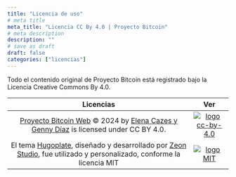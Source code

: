 ```yaml
---
title: "Licencia de uso"
# meta title
meta_title: "Licencia CC By 4.0 | Proyecto Bitcoin"
# meta description
description: ""
# save as draft
draft: false
categories: ["licencias"]
---
```


Todo el contenido original de Proyecto Bitcoin está registrado bajo la Licencia Creative Commons By 4.0.

|     Licencias     |   Ver   |
| :---------------: | :-----: |
| [Proyecto Bitcoin Web](https://proyectobitcoin-web.github.io/es/) © 2024 by [Elena Cazes y Genny Díaz](pages/authors) is licensed under CC BY 4.0. | [![logo cc-by-4.0](images/cc-by-4.png "VER licencia")](https://creativecommons.org/licenses/by/4.0/?ref=chooser-v1) |
| El tema [Hugoplate](https://github.com/zeon-studio/hugoplate), diseñado y desarrollado por [Zeon Studio](https://zeon.studio), fue utilizado y personalizado, conforme la licencia MIT | [![logo MIT](images/mit-license-logo.png "VER Licencia")](https://github.com/zeon-studio/hugoplate/blob/main/LICENSE) |
